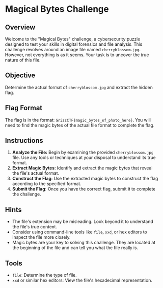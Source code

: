 # Magical Bytes Challenge

## Overview

Welcome to the "Magical Bytes" challenge, a cybersecurity puzzle designed to test your skills in digital forensics and file analysis. This challenge revolves around an image file named `cherryblossom.jpg`. However, not everything is as it seems. Your task is to uncover the true nature of this file.

## Objective

Determine the actual format of `cherryblossom.jpg` and extract the hidden flag.

## Flag Format

The flag is in the format: `GrizzCTF{magic_bytes_of_photo_here}`. You will need to find the magic bytes of the actual file format to complete the flag.

## Instructions

1. **Analyze the File:** Begin by examining the provided `cherryblossom.jpg` file. Use any tools or techniques at your disposal to understand its true format.
2. **Extract Magic Bytes:** Identify and extract the magic bytes that reveal the file's actual format.
3. **Construct the Flag:** Use the extracted magic bytes to construct the flag according to the specified format.
4. **Submit the Flag:** Once you have the correct flag, submit it to complete the challenge.

## Hints

- The file's extension may be misleading. Look beyond it to understand the file's true content.
- Consider using command-line tools like `file`, `xxd`, or hex editors to inspect the file more closely.
- Magic bytes are your key to solving this challenge. They are located at the beginning of the file and can tell you what the file really is.

## Tools

- `file`: Determine the type of file.
- `xxd` or similar hex editors: View the file's hexadecimal representation.



 
